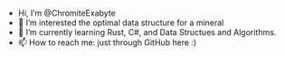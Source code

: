 -  Hi, I’m @ChromiteExabyte
- 👀 I’m interested the optimal data structure for a mineral 
- 🌱 I’m currently learning Rust, C#, and Data Structues and Algorithms. 
- 📫 How to reach me: just through GitHub here :)

<!---
ChromiteExabyte/ChromiteExabyte is a ✨ special ✨ repository because its `README.md` (this file) appears on your GitHub profile.
You can click the Preview link to take a look at your changes.
--->
